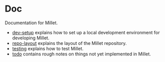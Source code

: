 # Doc

Documentation for Millet.

- [dev-setup](dev-setup.md) explains how to set up a local development
  environment for developing Millet.
- [repo-layout](repo-layout.md) explains the layout of the Millet repository.
- [testing](testing.md) explains how to test Millet.
- [todo](todo.md) contains rough notes on things not yet implemented in Millet.
